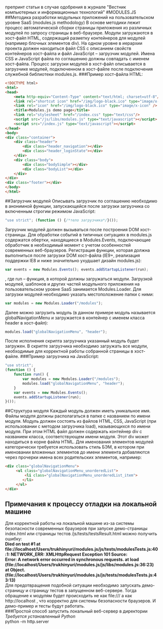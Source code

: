 препринт статьи в случае одобрения в журнале "Вестник компьютерных и информационных технологий"
#MODULES.JS
##Методика разработки модульных приложений на пользовательском уровне SaaS (modules.js methodology)
В основе методики лежит процесс автоматической сборки страницы приложения из различных модулей по запросу страницы
в веб-браузере. Модули загружаются в хост-файл HTML, содержащий разметку контейнеров для модулей
(например блочных элементов div). На одном уровне в иерархии проекта должен находиться файл CSS с описанием свойств
контейнеров хост-файла и файл
JavaScript – загрузчик модулей. Имена CSS и JavaScript файла по соглашению должны совпадать с именем хост-файла.
Процесс загрузки модулей в хост-файл описывается в загрузчике модулей, подключенном в хост-файле после подключения
служебной библиотеки modules.js.
###Пример хост-файла HTML:
```html
<!DOCTYPE html>
<html>
<head>
    <meta http-equiv="Content-Type" content="text/html; charset=utf-8"/>
    <link rel="shortcut icon" href="/img/logo-black.ico" type="image/x-icon" />
    <link rel="icon" href="/img/logo-black.ico" type="image/x-icon" />
    <title>Modules.js demo page</title>
    <link rel="stylesheet" href="/index.css" type="text/css"/>
    <script src="/js/libs/modules.js" type="text/javascript"></script>
    <script src="/index.js" type="text/javascript"></script>
</head>
<body>
<div class="container">
    <div class="header">
        <div class="header_navigation"></div>
        <div class="header_loginState"></div>
    </div>
    <div class="body">
        <div class="bodySimple"></div>
        <div class="bodyList"></div>
    </div>
</div>
<div class="footer"></div>
</body>
</html>
```
##Загрузчик модулей
Описывать загрузчик по соглашению необходимо в анонимной функции, запускающeйся после загрузки загрузчика со
включенным строгим режимом JavaScript:
```javascript
"use strict"; (function () {/*тело загрузчика*/}());
```
Загрузчик модулей должен вызываться после построения DOM хост-страницы. Для обработки событий в типичных ситуациях
в modules.js содержатся обертки, находящиеся в Modules.Events, подключающие обработчик в необходимый момент с
учетом особенностей современных веб-браузеров. Регистрация функции, которая должна выполниться после загрузки
DOM хост-файла (IE9+, реализация поддержки IE8 и ниже значительно ухудшает дизайн modules.js):
```javascript
var events = new Modules.Events(); events.addStartupListener(run);
```
, где run – функция, в которой должны загружаться модули.
Загрузкой модулей, шаблонов и других частей модульного приложения на пользовательском уровне SaaS занимается Modules.Loader. 
Для загрузки модулей необходимо указать местоположение папки с ними:
```javascript
var modules = new Modules.Loader("/modules");
```
Далее можно загрузить модуль (в данном примере модуль называется globalNavigationMenu и загружается в контейнер с именем класса header в хост-файл):
```javascript
modules.load("globalNavigationMenu", "header");
```
После исполнения скрипта загрузчика указанный модуль будет загружен.
В скрипте загрузчика необходимо загружать все модули, необходимые для корректной работы собранной страницы
в хост-файле.
###Пример загрузчика на JavaScript:
```javascript
"use strict";
(function () {
    function run() {
        var modules = new Modules.Loader("/modules");
        modules.load("globalNavigationMenu", "header");
    }
    var events = new Modules.Events();
    events.addStartupListener(run);
}());
```
##Структура модуля
Каждый модуль должен иметь уникальное имя. Файлы модуля должны располагаться в папке с названием по имени модуля.
Модуль должен состоять из файлов HTML, CSS, JavaScript (при использовании с методом загрузчика load),
называющихся по имени модуля. При этом HTML файл должен содержать контейнер div с названием класса,
соответствующем имени модуля. Этот div может находиться в корне файла  HTML.
Для именования элементов модулей категорически требуется использовать стиль БЭМ, в котором при именовании вложенных
элементов до имени элемента добавляются через прочерки имена всех родительских элементов, например:
```html
<div class="globalNavigationMenu">
     <ul class="globalNavigationMenu_unorderedList">
         <li class="globalNavigationMenu_unorderedList_item">
        </li>
     </ul>
</div>
```

## Примечания к процессу отладки на локальной машине
Для корректной работы на локальной машине из-за системы безопасности современных браузеров при запуске демо-страницы index.html или страницы тестов /js/tests/testsResult.html можно получить ошибку:  
**Died on test #1     at file://localhost/Users/trukhinyuri/modules.js/js/tests/modulesTests.js:40:1: NETWORK_ERR: XMLHttpRequest Exception 101
Source: 	
Error: A network error occurred in synchronous requests.
    at load (file://localhost/Users/trukhinyuri/modules.js/js/libs/modules.js:36:23)
    at Object.<anonymous> (file://localhost/Users/trukhinyuri/modules.js/js/tests/modulesTests.js:43:13)**  
 Для предотвращения подобной ситуации необходимо запускать демо-страницу и страницу тестов в запущенном веб-сервере. Тогда обращение к модулям будет происходить не как file:/// а как http://localhost , что корректно для системы безопасности браузеров. И демо-пример и тесты будут работать.    
###Простой способ запустить локальный веб-сервер в директории
*Требуется установленный Python*  
python -m http.server